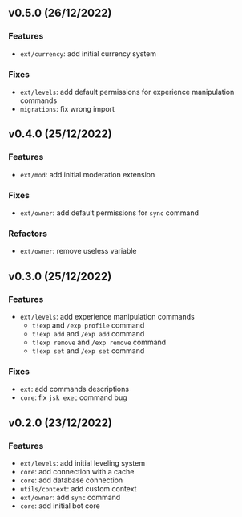## v0.5.0 (26/12/2022)

### Features

- `ext/currency`: add initial currency system

### Fixes

- `ext/levels`: add default permissions for experience manipulation commands
- `migrations`: fix wrong import

## v0.4.0 (25/12/2022)

### Features

- `ext/mod`: add initial moderation extension

### Fixes

- `ext/owner`: add default permissions for `sync` command

### Refactors

- `ext/owner`: remove useless variable

## v0.3.0 (25/12/2022)

### Features

- `ext/levels`: add experience manipulation commands
  - `t!exp` and `/exp profile` command
  - `t!exp add` and `/exp add` command
  - `t!exp remove` and `/exp remove` command
  - `t!exp set` and `/exp set` command

### Fixes

- `ext`: add commands descriptions
- `core`: fix `jsk exec` command bug

## v0.2.0 (23/12/2022)

### Features

- `ext/levels`: add initial leveling system
- `core`: add connection with a cache
- `core`: add database connection
- `utils/context`: add custom context
- `ext/owner`: add `sync` command
- `core`: add initial bot core
